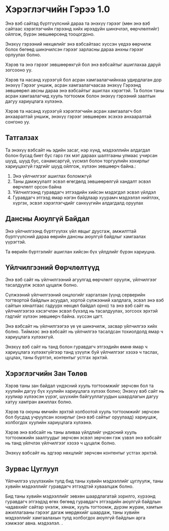 # Хэрэглэгчийн Гэрээ 1.0

Энэ вэб сайтад бүртгүүлсний дараа та энэхүү гэрээг (мөн энэ вэб сайтаас хэрэглэгчийн гэрээнд хийх ирээдүйн шинэчлэл, өөрчлөлтийг) ойлгож, бүрэн зөвшөөрсөнд тооцогдоно.

Энэхүү гэрээний нөхцөлийг энэ вэбсайтаас хүссэн үедээ өөрчилж болох бөгөөд шинэчилсэн гэрээг зарласны дараа анхны гэрээг орлуулах болно.

Хэрэв та энэ гэрээг зөвшөөрөхгүй бол энэ вэбсайтыг ашиглахаа даруй зогсооно уу.

Хэрэв та насанд хүрээгүй бол асран хамгаалагчийнхаа удирдлаган дор энэхүү Гэрээг уншиж, асран хамгаалагчаасаа энэхүү Гэрээнд зөвшөөрөл авсны дараа энэ вэбсайтыг ашиглах хэрэгтэй. Та болон таны асран хамгаалагчид хууль тогтоомж болон энэхүү гэрээний заалтын дагуу хариуцлага хүлээнэ.

Хэрэв та насанд хүрээгүй хэрэглэгчийн асран хамгаалагч бол анхааралтай уншиж, энэхүү гэрээг зөвшөөрөх эсэхээ анхааралтай сонгоно уу.

## Татгалзах

Та энэхүү вэбсайт нь эдийн засаг, нэр хүнд, мэдээллийн алдагдал болон бусад биет бус гарз гэх мэт дараах шалтгааны улмаас учирсан шууд, шууд бус, санамсаргүй, үүсмэл болон торгуулийн хохирлыг хариуцахгүй гэдгийг шууд ойлгож, хүлээн зөвшөөрч байна.:

1. Энэ үйлчилгээг ашиглах боломжгүй
1. Таны дамжуулалт эсвэл өгөгдөлд зөвшөөрөлгүй хандалт эсвэл өөрчлөлт орсон байна
1. Үйлчилгээнд гуравдагч этгээдийн хийсэн мэдэгдэл эсвэл үйлдэл
1. Гуравдагч этгээд ямар нэгэн байдлаар хуурамч мэдээлэл нийтлэх, хүргэх, эсвэл хэрэглэгчдийг санхүүгийн алдагдалд оруулах

## Дансны Аюулгүй Байдал

Энэ үйлчилгээнд бүртгүүлэх үйл явцыг дуусгаж, амжилттай бүртгүүлсний дараа өөрийн дансны аюулгүй байдлыг хамгаалах үүрэгтэй.

Та өөрийн бүртгэлийг ашиглан хийсэн бүх үйлдлийг бүрэн хариуцна.

## Үйлчилгээний Өөрчлөлтүүд

Энэ вэб сайт нь үйлчилгээний агуулгад өөрчлөлт оруулж, үйлчилгээг тасалдуулж эсвэл цуцалж болно.

Сүлжээний үйлчилгээний онцлогийг харгалзан (үүнд серверийн тогтвортой байдлын асуудал, хортой сүлжээний халдлага, эсвэл энэ вэб сайтын хяналтаас гадуурх нөхцөл байдал орно) та энэ вэб сайт нь үйлчилгээгээ хэсэгчлэн эсвэл бүхэлд нь тасалдуулах, зогсоох эрхтэй гэдгийг хүлээн зөвшөөрч байна. хүссэн цагт.

Энэ вэбсайт нь үйлчилгээгээ үе үе шинэчилж, засвар үйлчилгээ хийх болно. Тиймээс энэ вэбсайт нь үйлчилгээ тасалдсан тохиолдолд ямар ч хариуцлага хүлээхгүй.

Энэхүү вэб сайт нь танд болон гуравдагч этгээдийн өмнө ямар ч хариуцлага хүлээхгүйгээр танд үзүүлж буй үйлчилгээг хэзээ ч таслах, цуцлах, таны бүртгэл, контентыг устгах эрхтэй.

## Хэрэглэгчийн Зан Төлөв

Хэрэв таны зан байдал үндэсний хууль тогтоомжийг зөрчсөн бол та хуулийн дагуу бүх хуулийн хариуцлага хүлээх болно; Энэхүү вэб сайт нь хуулиар хүлээсэн үүрэг, шүүхийн байгууллагуудын шаардлагын дагуу хатуу хамтран ажиллах болно.

Хэрэв та оюуны өмчийн эрхтэй холбоотой хууль тогтоомжийг зөрчсөн бол бусдад учруулсан хохирлыг (энэ вэб сайтыг оруулаад) хариуцаж, холбогдох хуулийн хариуцлага хүлээнэ.

Хэрэв энэ вэбсайт нь таны аливаа үйлдлийг үндэсний хууль тогтоомжийн заалтуудыг зөрчсөн эсвэл зөрчсөн гэж үзвэл энэ вэбсайт нь танд үйлчлэх үйлчилгээг хэзээ ч цуцалж болно.

Энэхүү вэбсайт нь эдгээр нөхцлийг зөрчсөн контентыг устгах эрхтэй.

## Зурвас Цуглуул

Үйлчилгээ үзүүлэхийн тулд бид таны хувийн мэдээллийг цуглуулж, таны хувийн мэдээллийг гуравдагч этгээдтэй хуваалцаж болно.

Бид таны хувийн мэдээллийг зөвхөн шаардлагатай зорилго, хүрээнд гуравдагч этгээдэд өгөх бөгөөд гуравдагч этгээдийн аюулгүй байдлын чадавхийг сайтар үнэлж, хянаж, хууль тогтоомж, дүрэм журам, хамтын ажиллагааны гэрээг дагаж мөрдөхийг шаардаж, таны хувийн мэдээллийг хамгаалахын тулд холбогдох аюулгүй байдлын арга хэмжээг авна. мэдээлэл. .
